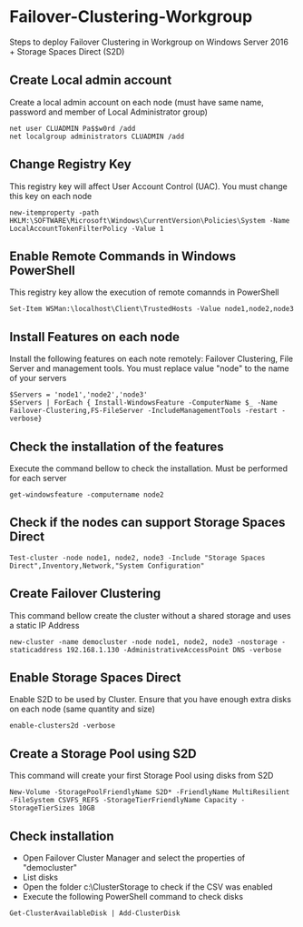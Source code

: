 # Failover-Clustering-Workgroup
Steps to deploy Failover Clustering in Workgroup on Windows Server 2016 + Storage Spaces Direct (S2D)

## Create Local admin account ##
Create a local admin account on each node (must have same name, password and member of Local Administrator group)

```
net user CLUADMIN Pa$$w0rd /add
net localgroup administrators CLUADMIN /add
```

## Change Registry Key ##
This registry key will affect User Account Control (UAC). You must change this key on each node

```
new-itemproperty -path HKLM:\SOFTWARE\Microsoft\Windows\CurrentVersion\Policies\System -Name LocalAccountTokenFilterPolicy -Value 1
```

## Enable Remote Commands in Windows PowerShell ##
This registry key allow the execution of remote comannds in PowerShell

```
Set-Item WSMan:\localhost\Client\TrustedHosts -Value node1,node2,node3
```

## Install Features on each node ##
Install the following features on each note remotely: Failover Clustering, File Server and management tools. You must replace value "node" to the name of your servers

```
$Servers = 'node1','node2','node3' 
$Servers | ForEach { Install-WindowsFeature -ComputerName $_ -Name Failover-Clustering,FS-FileServer -IncludeManagementTools -restart -verbose}
```

## Check the installation of the features
Execute the command bellow to check the installation. Must be performed for each server

```
get-windowsfeature -computername node2
```

## Check if the nodes can support Storage Spaces Direct

```
Test-cluster -node node1, node2, node3 -Include "Storage Spaces Direct",Inventory,Network,"System Configuration"
```

## Create Failover Clustering
This command bellow create the cluster without a shared storage and uses a static IP Address

```
new-cluster -name democluster -node node1, node2, node3 -nostorage -staticaddress 192.168.1.130 -AdministrativeAccessPoint DNS -verbose
```

## Enable Storage Spaces Direct ##
Enable S2D to be used by Cluster. Ensure that you have enough extra disks on each node (same quantity and size)

```
enable-clusters2d -verbose
```

## Create a Storage Pool using S2D ##
This command will create your first Storage Pool using disks from S2D

```
New-Volume -StoragePoolFriendlyName S2D* -FriendlyName MultiResilient -FileSystem CSVFS_REFS -StorageTierFriendlyName Capacity -StorageTierSizes 10GB
```

## Check installation ##
- Open Failover Cluster Manager and select the properties of "democluster"
- List disks
- Open the folder c:\ClusterStorage to check if the CSV was enabled
- Execute the following PowerShell command to check disks
```
Get-ClusterAvailableDisk | Add-ClusterDisk
```
